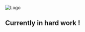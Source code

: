 ![Logo](https://camo.githubusercontent.com/d37e581d139d59f93ab3d3366f690d1b76472f41/687474703a2f2f696d6167652e6e6f656c736861636b2e636f6d2f66696368696572732f323031352f31382f313433303238363333352d62616e6e6965726573752e706e67)

## Currently in hard work !
